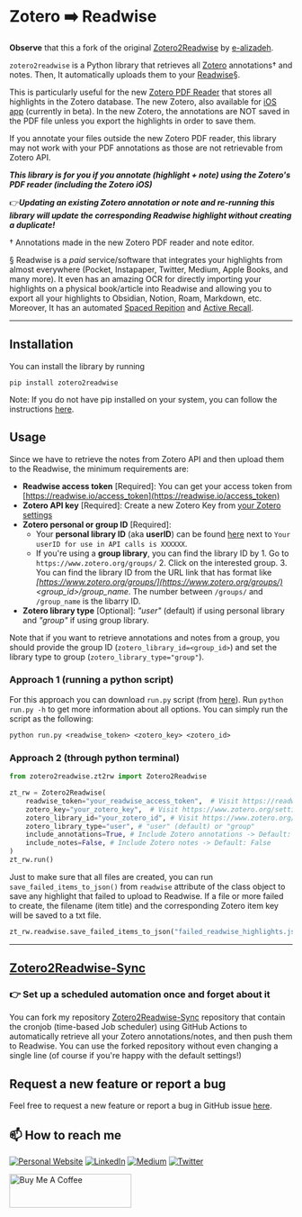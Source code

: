 # Zotero ➡️ Readwise

**Observe** that this a fork of the original [Zotero2Readwise](https://github.com/e-alizadeh/Zotero2Readwise) by [e-alizadeh](https://github.com/e-alizadeh).

`zotero2readwise` is a Python library that retrieves all [Zotero](https://www.zotero.org/) annotations† and notes.
Then, It automatically uploads them to your [Readwise](https://readwise.io/)§.

This is particularly useful for the new [Zotero PDF Reader](https://www.zotero.org/support/pdf_reader_preview)
that stores all highlights in the Zotero database.
The new Zotero, also available for [iOS app](https://www.zotero.org/iosbeta) (currently in beta).
In the new Zotero, the annotations are NOT saved in the PDF file unless you export the highlights in order to save them.

If you annotate your files outside the new Zotero PDF reader, this library may not work with your PDF annotations as those are not retrievable from Zotero API.

**_This library is for you if you annotate (highlight + note) using the Zotero's PDF reader (including the Zotero iOS)_**

👉___Updating an existing Zotero annotation or note and re-running this library will update the corresponding Readwise highlight without creating a duplicate!___

† Annotations made in the new Zotero PDF reader and note editor.

§ Readwise is a _paid_ service/software that integrates your highlights from almost everywhere (Pocket, Instapaper, Twitter, Medium, Apple Books, and many more).
It even has an amazing OCR for directly importing your highlights on a physical book/article into Readwise and allowing
you to export all your highlights to Obsidian, Notion, Roam, Markdown, etc.
Moreover, It has an automated [Spaced Repition](https://en.wikipedia.org/wiki/Spaced_repetition) and [Active Recall](https://en.wikipedia.org/wiki/Testing_effect).

---


## Installation
You can install the library by running
```shell
pip install zotero2readwise
```

Note: If you do not have pip installed on your system, you can follow the instructions [here](https://pip.pypa.io/en/stable/installation/).


## Usage
Since we have to retrieve the notes from Zotero API and then upload them to the Readwise, the minimum requirements are:
* **Readwise access token** [Required]: You can get your access token from [https://readwise.io/access_token](https://readwise.io/access_token)
* **Zotero API key** [Required]: Create a new Zotero Key from [your Zotero settings](https://www.zotero.org/settings/keys/new)
* **Zotero personal or group ID** [Required]:
  * Your **personal library ID** (aka **userID**) can be found [here](https://www.zotero.org/settings/keys) next to `Your userID for use in API calls is XXXXXX`.
  * If you're using a **group library**, you can find the library ID by
        1. Go to `https://www.zotero.org/groups/`
        2. Click on the interested group.
        3. You can find the library ID from the URL link that has format like _[https://www.zotero.org/groups/](https://www.zotero.org/groups/)<group_id>/group_name_. The number between `/groups/` and `/group_name` is the libarry ID.
* **Zotero library type** [Optional]: _"user"_ (default) if using personal library and _"group"_ if using group library.

Note that if you want to retrieve annotations and notes from a group, you should provide the group ID (`zotero_library_id=<group_id>`) and set the library type to group (`zotero_library_type="group"`).

### Approach 1 (running a python script)
For this approach you can download `run.py` script (from [here](https://github.com/e-alizadeh/Zotero2Readwise/blob/master/zotero2readwise/run.py)). Run `python run.py -h` to get more information about all options.
You can simply run the script as the following:
```shell
python run.py <readwise_token> <zotero_key> <zotero_id>
```

### Approach 2 (through python terminal)
```python
from zotero2readwise.zt2rw import Zotero2Readwise

zt_rw = Zotero2Readwise(
    readwise_token="your_readwise_access_token",  # Visit https://readwise.io/access_token)
    zotero_key="your_zotero_key",  # Visit https://www.zotero.org/settings/keys
    zotero_library_id="your_zotero_id", # Visit https://www.zotero.org/settings/keys
    zotero_library_type="user", # "user" (default) or "group"
    include_annotations=True, # Include Zotero annotations -> Default: True
    include_notes=False, # Include Zotero notes -> Default: False
)
zt_rw.run()
```
Just to make sure that all files are created, you can run `save_failed_items_to_json()` from `readwise` attribute of
the class object to save any highlight that failed to upload to Readwise.
If a file or more failed to create, the filename (item title) and the corresponding Zotero
item key will be saved to a txt file.
```python
zt_rw.readwise.save_failed_items_to_json("failed_readwise_highlights.json")
```
---
## [Zotero2Readwise-Sync](https://github.com/e-alizadeh/Zotero2Readwise-Sync)

### 👉 Set up a scheduled automation once and forget about it

You can fork my repository [Zotero2Readwise-Sync](https://github.com/e-alizadeh/Zotero2Readwise-Sync) repository that contain
the cronjob (time-based Job scheduler) using GitHub Actions to automatically retrieve all your Zotero annotations/notes,
and then push them to Readwise.
You can use the forked repository without even changing a single line (of course if you're happy with the default settings!)

## Request a new feature or report a bug
Feel free to request a new feature or report a bug in GitHub issue [here](https://github.com/e-alizadeh/Zotero2Readwise/issues).


## 📫 How to reach me
<a href="https://ealizadeh.com" target="_blank"><img alt="Personal Website" src="https://img.shields.io/badge/Personal%20Website-%2312100E.svg?&style=for-the-badge&logoColor=white" /></a>
<a href="https://www.linkedin.com/in/alizadehesmaeil/" target="_blank"><img alt="LinkedIn" src="https://img.shields.io/badge/linkedin-%230077B5.svg?&style=for-the-badge&logo=linkedin&logoColor=white" /></a>
<a href="https://medium.ealizadeh.com/" target="_blank"><img alt="Medium" src="https://img.shields.io/badge/medium-%2312100E.svg?&style=for-the-badge&logo=medium&logoColor=white" /></a>
<a href="https://twitter.com/intent/follow?screen_name=es_alizadeh&tw_p=followbutton" target="_blank"><img alt="Twitter" src="https://img.shields.io/badge/twitter-%231DA1F2.svg?&style=for-the-badge&logo=twitter&logoColor=white" /></a>

<a href="https://www.buymeacoffee.com/ealizadeh" target="_blank"><img src="https://cdn.buymeacoffee.com/buttons/v2/default-blue.png" alt="Buy Me A Coffee" style="height: 60px !important;width: 217px !important;" ></a>
